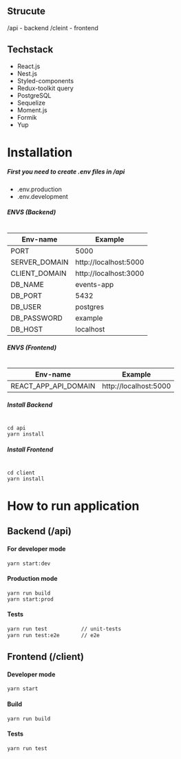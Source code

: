 ## Strucute

/api - backend
/cleint - frontend

## Techstack

- React.js
- Nest.js
- Styled-components
- Redux-toolkit query
- PostgreSQL
- Sequelize
- Moment.js
- Formik
- Yup

# Installation

##### First you need to create .env files in /api

- .env.production
- .env.development

##### ENVS (Backend)

#

| Env-name      | Example               |
| ------------- | --------------------- |
| PORT          | 5000                  |
| SERVER_DOMAIN | http://localhost:5000 |
| CLIENT_DOMAIN | http://localhost:3000 |
| DB_NAME       | events-app            |
| DB_PORT       | 5432                  |
| DB_USER       | postgres              |
| DB_PASSWORD   | example               |
| DB_HOST       | localhost             |

##### ENVS (Frontend)

#

| Env-name             | Example               |
| -------------------- | --------------------- |
| REACT_APP_API_DOMAIN | http://localhost:5000 |

##### Install Backend

#

```
cd api
yarn install
```

##### Install Frontend

#

```
cd client
yarn install
```

# How to run application

## Backend (/api)

#### For developer mode

```
yarn start:dev
```

#### Production mode

```
yarn run build
yarn start:prod
```

#### Tests

```sh
yarn run test           // unit-tests
yarn run test:e2e       // e2e
```

## Frontend (/client)

#### Developer mode

```
yarn start
```

#### Build

```
yarn run build
```

#### Tests

```sh
yarn run test
```
